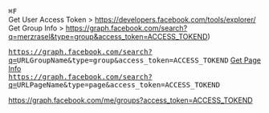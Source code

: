<kbd>⌘F</kbd><br />
Get User Access Token > https://developers.facebook.com/tools/explorer/ <br />
Get Group Info > https://graph.facebook.com/search?q=merzrasel&type=group&access_token=ACCESS_TOKEND)<br />

<kbd>https://graph.facebook.com/search?q=<kbd>URLGroupName</kbd>&type=group&access_token=<kbd>ACCESS_TOKEND</kbd></kbd>
[Get Page Info](https://graph.facebook.com/search?q=merzrasel&type=page&access_token=ACCESS_TOKEND)<br />
<kbd>https://graph.facebook.com/search?q=<kbd>URLPageName</kbd>&type=page&access_token=<kbd>ACCESS_TOKEND</kbd></kbd>

https://graph.facebook.com/me/groups?access_token=ACCESS_TOKEND
